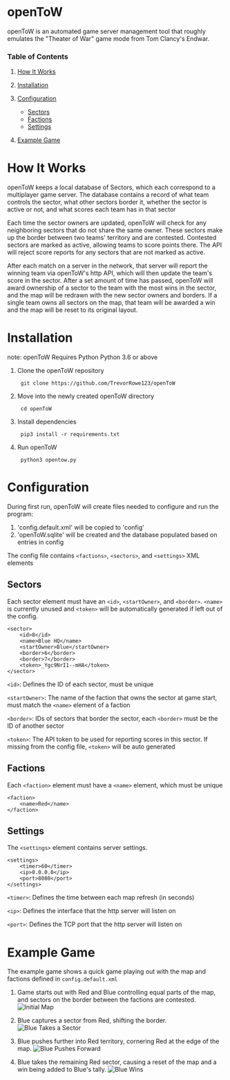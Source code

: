 # openToW
openToW is an automated game server management tool that roughly emulates the "Theater of War" game mode from Tom Clancy's Endwar.

### Table of Contents
1. [How It Works](#how-it-works)

2. [Installation](#installation)

3. [Configuration](#configuration)
   - [Sectors](#sectors)
   - [Factions](#factions)
   - [Settings](#settings)
 
4. [Example Game](#example-game)

# How It Works
openToW keeps a local database of Sectors, which each correspond to a multiplayer game server. The database contains a record of what team controls the sector, what other sectors border it, whether the sector is active or not, and what scores each team has in that sector

Each time the sector owners are updated, openToW will check for any neighboring sectors that do not share the same owner. These sectors make up the border between two teams' territory and are contested. Contested sectors are marked as active, allowing teams to score points there. The API will reject score reports for any sectors that are not marked as active.

After each match on a server in the network, that server will report the winning team via openToW's http API, which will then update the team's score in the sector. After a set amount of time has passed, openToW will award ownership of a sector to the team with the most wins in the sector, and the map will be redrawn with the new sector owners and borders. If a single team owns all sectors on the map, that team will be awarded a win and the map will be reset to its original layout. 

# Installation
note: openToW Requires Python Python 3.6 or above

1. Clone the openToW repository

        git clone https://github.com/TrevorRowe123/openToW
    
2. Move into the newly created openToW directory

        cd openToW
    
3. Install dependencies

        pip3 install -r requirements.txt
    
4. Run openToW

        python3 opentow.py
        
# Configuration
During first run, openToW will create files needed to configure and run the program:

1. 'config.default.xml' will be copied to 'config'
2. 'openToW.sqlite' will be created and the database populated based on entries in config

The config file contains `<factions>`, `<sectors>`, and `<settings>` XML elements

## Sectors
Each sector element must have an `<id>`, `<startOwner>`, and `<border>`.  `<name>` is currently unused and `<token>` will be automatically generated if left out of the config.

    <sector>
        <id>8</id>
        <name>Blue HQ</name>
        <startOwner>Blue</startOwner>
        <border>6</border>
        <border>7</border>
        <token>_Ygc9NrI1--mHA</token>
    </sector>
    
`<id>`: Defines the ID of each sector, must be unique

`<startOwner>`: The name of the faction that owns the sector at game start, must match the `<name>` element of a faction

`<border>`: IDs of sectors that border the sector, each `<border>` must be the ID of another sector

`<token>`: The API token to be used for reporting scores in this sector. If missing from the config file, `<token>` will be auto generated
    
## Factions
Each `<faction>` element must have a `<name>` element, which must be unique

    <faction>
        <name>Red</name>
    </faction>
    
## Settings
The `<settings>` element contains server settings.

    <settings>
        <timer>60</timer>
        <ip>0.0.0.0</ip>
        <port>8080</port>
    </settings>

`<timer>`: Defines the time between each map refresh (in seconds)

`<ip>`: Defines the interface that the http server will listen on

`<port>`: Defines the TCP port that the http server will listen on

# Example Game

The example game shows a quick game playing out with the map and factions defined in `config.default.xml`

1. Game starts out with Red and Blue controlling equal parts of the map, and sectors on the border between the factions are contested.
![Initial Map](https://imgur.com/UyeDCMt.png)
    
2. Blue captures a sector from Red, shifting the border.
![Blue Takes a Sector](https://imgur.com/E0H8ncq.png)

3. Blue pushes further into Red territory, cornering Red at the edge of the map.
![Blue Pushes Forward](https://imgur.com/TJgcJqe.png)

4. Blue takes the remaining Red sector, causing a reset of the map and a win being added to Blue's tally.
![Blue Wins](https://imgur.com/XPV4MYD.png)
